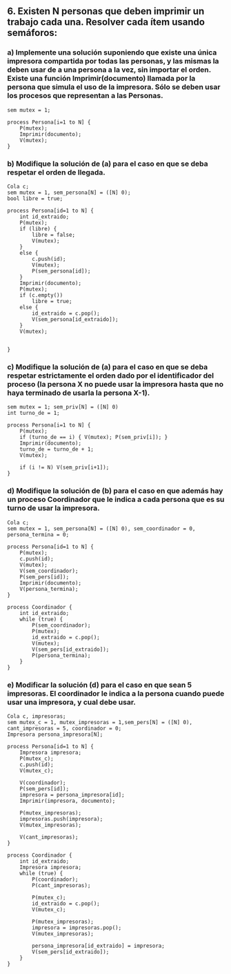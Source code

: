 ## 6. Existen N personas que deben imprimir un trabajo cada una. Resolver cada ítem usando semáforos:
### a) Implemente una solución suponiendo que existe una única impresora compartida por todas las personas, y las mismas la deben usar de a una persona a la vez, sin importar el orden. Existe una función Imprimir(documento) llamada por la persona que simula el uso de la impresora. Sólo se deben usar los procesos que representan a las Personas.
```
sem mutex = 1;

process Persona[i=1 to N] {
    P(mutex);
    Imprimir(documento);
    V(mutex);
}
```
### b) Modifique la solución de (a) para el caso en que se deba respetar el orden de llegada.
```
Cola c;
sem mutex = 1, sem_persona[N] = ([N] 0);
bool libre = true;

process Persona[id=1 to N] {
    int id_extraido;
    P(mutex);
    if (libre) {
        libre = false;
        V(mutex);
    }
    else {
        c.push(id);
        V(mutex);
        P(sem_persona[id]);
    }
    Imprimir(documento);
    P(mutex);
    if (c.empty())
        libre = true;
    else {
        id_extraido = c.pop();
        V(sem_persona[id_extraido]);
    }
    V(mutex);

    
}
```
### c) Modifique la solución de (a) para el caso en que se deba respetar estrictamente el orden dado por el identificador del proceso (la persona X no puede usar la impresora hasta que no haya terminado de usarla la persona X-1).
```
sem mutex = 1; sem_priv[N] = ([N] 0)
int turno_de = 1;

process Persona[i=1 to N] {
    P(mutex);
    if (turno_de == i) { V(mutex); P(sem_priv[i]); }
    Imprimir(documento);
    turno_de = turno_de + 1;
    V(mutex);

    if (i != N) V(sem_priv[i+1]);
}
```
### d) Modifique la solución de (b) para el caso en que además hay un proceso Coordinador que le indica a cada persona que es su turno de usar la impresora.
```
Cola c;
sem mutex = 1, sem_persona[N] = ([N] 0), sem_coordinador = 0, persona_termina = 0;

process Persona[id=1 to N] {
    P(mutex);
    c.push(id);
    V(mutex);
    V(sem_coordinador);
    P(sem_pers[id]);
    Imprimir(documento);
    V(persona_termina);
}

process Coordinador {
    int id_extraido;
    while (true) {
        P(sem_coordinador);
        P(mutex);
        id_extraido = c.pop();
        V(mutex);
        V(sem_pers[id_extraido]);
        P(persona_termina);
    }
}
```
### e) Modificar la solución (d) para el caso en que sean 5 impresoras. El coordinador le indica a la persona cuando puede usar una impresora, y cual debe usar.
```
Cola c, impresoras;
sem mutex_c = 1, mutex_impresoras = 1,sem_pers[N] = ([N] 0), cant_impresoras = 5, coordinador = 0;
Impresora persona_impresora[N];

process Persona[id=1 to N] {
    Impresora impresora;
    P(mutex_c);
    c.push(id);
    V(mutex_c);

    V(coordinador);
    P(sem_pers[id]);
    impresora = persona_impresora[id];
    Imprimir(impresora, documento);

    P(mutex_impresoras);
    impresoras.push(impresora);
    V(mutex_impresoras);

    V(cant_impresoras);
}

process Coordinador {
    int id_extraido;
    Impresora impresora;
    while (true) {
        P(coordinador);
        P(cant_impresoras);

        P(mutex_c);
        id_extraido = c.pop();
        V(mutex_c);

        P(mutex_impresoras);
        impresora = impresoras.pop();
        V(mutex_impresoras);
    
        persona_impresora[id_extraido] = impresora;
        V(sem_pers[id_extraido]);
    }
}
```
